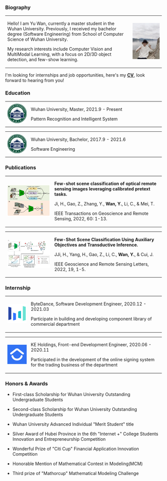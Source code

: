 ### Biography

<div align="left">
<table>
<tr>

<td style="border:none" width="80%">
<p>Hello! I am Yu Wan, currently a master student in the Wuhan University. Previously, I received my bachelor degree (Software Engineering) from School of Computer Science of Wuhan University. </p>
<p>My research interests include Computer Vision and MultiModal Learning, with a focus on 2D/3D object detection, and few-show learning.</p>
</td>

<td style="border:none" width="20%">
<img src="assets/images/about/myself.png"/>
</td>

</tr>
</table>    
</div>
 

I'm looking for internships and job opportunities, here's my **[CV](https://github.com/fengshiwest/fengshiwest.github.io/raw/master/_includes/about/resume_en.pdf)**, look forward to hearing from you!

### Education


<div align="left">
<table>
<tr>
<td style="border:none" width="15%">
<img src="assets/images/about/whu.png"/>
</td>
<td style="border:none" width="85%">
<p>Wuhan University, Master, 2021.9 - Present</p>
<p>Pattern Recognition and Intelligent System</p>
</td>
</tr>
</table>    
</div>

<div align="left">
<table rules="none">
<tr>
<td style="border:none"  width="15%">
<img src="assets/images/about/whu.png"/>
</td>
<td style="border:none" width="85%">
<p>Wuhan University, Bachelor, 2017.9 - 2021.6</p>
<p>Software Engineering</p>
</td>
</tr>
</table>    
</div>


### Publications

<div align="left">
<table rules="none">
<tr>
<td style="border:none" width="30%">
<img src="assets/images/about/tgrs.png"/>
</td>
<td style="border:none"  width="70%">
<p><b>Few-shot scene classification of optical remote sensing images leveraging calibrated pretext tasks.</b></p>
<p>Ji, H., Gao, Z., Zhang, Y., <b>Wan, Y.</b>, Li, C., & Mei, T. </p>
<p>IEEE Transactions on Geoscience and Remote Sensing, 2022, 60: 1-13.</p>
</td>
</tr>
</table>    
</div>

<div align="left">
<table rules="none">
<tr>
<td style="border:none"  width="30%">
<img src="assets/images/about/grsl.png" width=200px/>
</td>
<td style="border:none"  width="70%">
<p><b>Few-Shot Scene Classification Using Auxiliary Objectives and Transductive Inference. </b></p>
<p>JJi, H., Yang, H., Gao, Z., Li, C., <b>Wan, Y.</b>, & Cui, J.</p>
<p>IEEE Geoscience and Remote Sensing Letters, 2022, 19, 1-5.</p>

</td>
</tr>
</table>    
</div>

### Internship


<div align="left">
<table rules="none">
<tr>
<td style="border:none" width="15%">
<img src="assets/images/about/bytedance.png"/>
</td>
<td style="border:none"  width="85%">
<p>ByteDance, Software Development Engineer, 2020.12 - 2021.03</p>
<p>Participate in building and developing component library of commercial department</p>
</td>
</tr>
</table>    
</div>

<div align="left">
<table rules="none">
<tr>
<td style="border:none" width="15%">
<img src="assets/images/about/ke.png"/>
</td>
<td style="border:none" width="85%">
<p>KE Holdings, Front-end Development Engineer, 2020.06 - 2020.11</p>
<p>Participated in the development of the online signing system for the trading business of the department</p>
</td>
</tr>
</table>
</div>


### Honors & Awards

- First-class Scholarship for Wuhan University Outstanding Undergraduate Students

- Second-class Scholarship for Wuhan University Outstanding Undergraduate Students

- Wuhan University Advanced Individual "Merit Student" title

- Silver Award of Hubei Province in the 6th "Internet +" College Students Innovation and Entrepreneurship Competition

- Wonderful Prize of "Citi Cup" Financial Application Innovation Competition

- Honorable Mention of Mathematical Contest in Modeling(MCM)

- Third prize of "Mathorcup" Mathematical Modeling Challenge